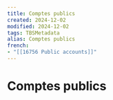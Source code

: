 ```yaml
---
title: Comptes publics
created: 2024-12-02
modified: 2024-12-02
tags: TBSMetadata
alias: Comptes publics
french:
- "[[16756 Public accounts]]"
---
```

# Comptes publics
